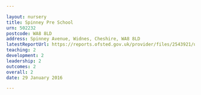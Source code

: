 ```yaml
---

layout: nursery
title: Spinney Pre School
urn: 502232
postcode: WA8 8LD
address: Spinney Avenue, Widnes, Cheshire, WA8 8LD
latestReportUrl: https://reports.ofsted.gov.uk/provider/files/2543921/urn/502232.pdf
teaching: 2
development: 2
leadership: 2
outcomes: 2
overall: 2
date: 29 January 2016

---
```

